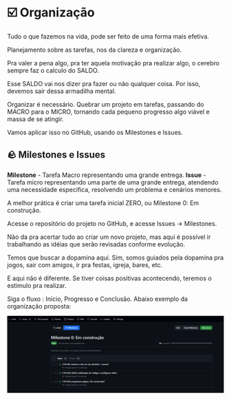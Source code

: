# ☑️ Organização

Tudo o que fazemos na vida, pode ser feito de uma forma mais efetiva.

Planejamento sobre as tarefas, nos da clareza e organização.

Pra valer a pena algo, pra ter aquela motivação pra realizar algo, o cerebro sempre faz o calculo do SALDO.

Esse SALDO vai nos dizer pra fazer ou não qualquer coisa. Por isso, devemos sair dessa armadilha mental.

Organizar é necessário. Quebrar um projeto em tarefas, passando do MACRO para o MICRO, tornando cada pequeno progresso algo viável e massa de se atingir.

Vamos aplicar isso no GitHub, usando os Milestones e Issues. 

## 🪨 Milestones e Issues

**Milestone** - Tarefa Macro representando uma grande entrega.
**Issue** - Tarefa micro representando uma parte de uma grande entrega, atendendo uma necessidade especifica, resolvendo um problema e cenários menores.

A melhor prática é criar uma tarefa inicial ZERO, ou Milestone 0: Em construção.

Acesse o repositório do projeto no GitHub, e acesse Issues -> Milestones.

Não da pra acertar tudo ao criar um novo projeto, mas aqui é possível ir trabalhando as idéias que serão revisadas conforme evolução.

Temos que buscar a dopamina aqui. Sim, somos guiados pela dopamina pra jogos, sair com amigos, ir pra festas, igreja, bares, etc.

E aqui não é diferente. Se tiver coisas positivas acontecendo, teremos o estimulo pra realizar.

Siga o fluxo : Início, Progresso e Conclusão. Abaixo exemplo da organização proposta:

![Milestones e Issues](img/milestones-e-issues.png)


